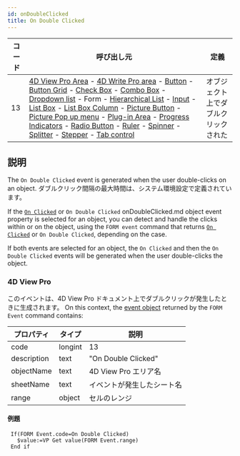 ```yaml
---
id: onDoubleClicked
title: On Double Clicked
---
```


| コード | 呼び出し元                                                                                                                                                                                                                                                                                                                                                                                                                                                                                                                                                                                                                                                                                                                                                                                                                                                                                                                                                                                                                                                                                                  | 定義                 |
| --- | ------------------------------------------------------------------------------------------------------------------------------------------------------------------------------------------------------------------------------------------------------------------------------------------------------------------------------------------------------------------------------------------------------------------------------------------------------------------------------------------------------------------------------------------------------------------------------------------------------------------------------------------------------------------------------------------------------------------------------------------------------------------------------------------------------------------------------------------------------------------------------------------------------------------------------------------------------------------------------------------------------------------------------------------------------------------------------------------------------ | ------------------ |
| 13  | [4D View Pro Area](FormObjects/viewProArea_overview.md) - [4D Write Pro area](FormObjects/writeProArea_overview) - [Button](FormObjects/button_overview.md) - [Button Grid](FormObjects/buttonGrid_overview.md) - [Check Box](FormObjects/checkbox_overview.md) - [Combo Box](FormObjects/comboBox_overview.md) - [Dropdown list](FormObjects/dropdownList_Overview.md) - Form - [Hierarchical List](FormObjects/list_overview.md#overview) - [Input](FormObjects/input_overview.md) - [List Box](FormObjects/listbox_overview.md) - [List Box Column](FormObjects/listbox_overview.md#list-box-columns) - [Picture Button](FormObjects/pictureButton_overview.md) - [Picture Pop up menu](FormObjects/picturePopupMenu_overview.md) - [Plug-in Area](FormObjects/pluginArea_overview.md#overview) - [Progress Indicators](FormObjects/progressIndicator.md) - [Radio Button](FormObjects/radio_overview.md) - [Ruler](FormObjects/ruler.md) - [Spinner](FormObjects/spinner.md) - [Splitter](FormObjects/splitters.md) - [Stepper](FormObjects/stepper.md) - [Tab control](FormObjects/tabControl.md) | オブジェクト上でダブルクリックされた |

## 説明

The `On Double Clicked` event is generated when the user double-clicks on an object. ダブルクリック間隔の最大時間は、システム環境設定で定義されています。

If the [`On Clicked`](onClicked.md) or `On Double Clicked` onDoubleClicked.md object event property is selected for an object, you can detect and handle the clicks within or on the object, using the `FORM event` command that returns [`On Clicked`](onClicked.md) or `On Double Clicked`, depending on the case.

If both events are selected for an object, the `On Clicked` and then the `On Double Clicked` events will be generated when the user double-clicks the object.

### 4D View Pro

このイベントは、4D View Pro ドキュメント上でダブルクリックが発生したときに生成されます。 On this context, the [event object](overview.md#event-object) returned by the `FORM Event` command contains:

| プロパティ       | タイプ     | 説明                  |
| ----------- | ------- | ------------------- |
| code        | longint | 13                  |
| description | text    | "On Double Clicked" |
| objectName  | text    | 4D View Pro エリア名    |
| sheetName   | text    | イベントが発生したシート名       |
| range       | object  | セルのレンジ              |

#### 例題

```4d
 If(FORM Event.code=On Double Clicked)
   $value:=VP Get value(FORM Event.range)
 End if
```

